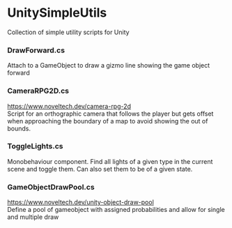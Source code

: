 # UnitySimpleUtils
Collection of simple utility scripts for Unity


### DrawForward.cs  
Attach to a GameObject to draw a gizmo line showing the game object forward 


### CameraRPG2D.cs   
https://www.noveltech.dev/camera-rpg-2d   
Script for an orthographic camera that follows the player but gets offset when approaching the boundary of a map to avoid showing the out of bounds.  


### ToggleLights.cs  
Monobehaviour component. Find all lights of a given type in the current scene and toggle them. Can also set them to be of a given state.     


### GameObjectDrawPool.cs  
https://www.noveltech.dev/unity-object-draw-pool  
Define a pool of gameobject with assigned probabilities and allow for single and multiple draw  
